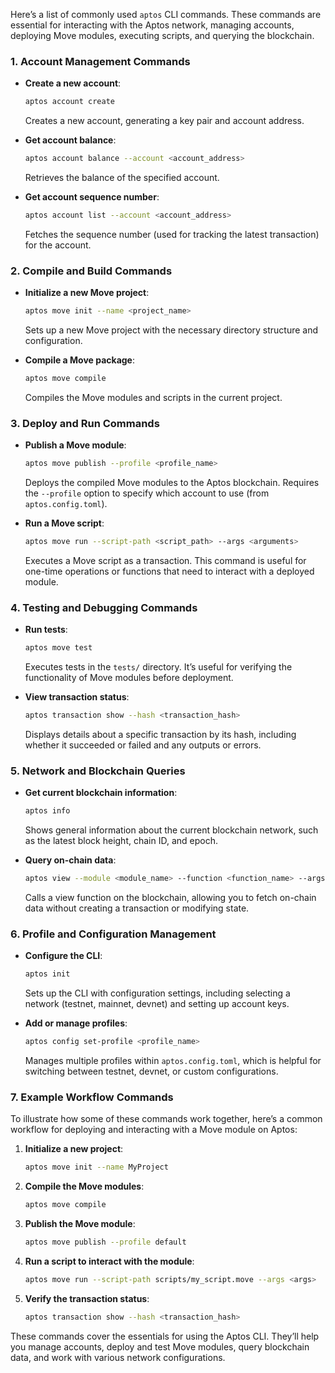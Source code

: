 Here’s a list of commonly used `aptos` CLI commands. These commands are essential for interacting with the Aptos network, managing accounts, deploying Move modules, executing scripts, and querying the blockchain.

### 1. **Account Management Commands**

- **Create a new account**:

  ```bash
  aptos account create
  ```

  Creates a new account, generating a key pair and account address.

- **Get account balance**:

  ```bash
  aptos account balance --account <account_address>
  ```

  Retrieves the balance of the specified account.

- **Get account sequence number**:
  ```bash
  aptos account list --account <account_address>
  ```
  Fetches the sequence number (used for tracking the latest transaction) for the account.

### 2. **Compile and Build Commands**

- **Initialize a new Move project**:

  ```bash
  aptos move init --name <project_name>
  ```

  Sets up a new Move project with the necessary directory structure and configuration.

- **Compile a Move package**:
  ```bash
  aptos move compile
  ```
  Compiles the Move modules and scripts in the current project.

### 3. **Deploy and Run Commands**

- **Publish a Move module**:

  ```bash
  aptos move publish --profile <profile_name>
  ```

  Deploys the compiled Move modules to the Aptos blockchain. Requires the `--profile` option to specify which account to use (from `aptos.config.toml`).

- **Run a Move script**:
  ```bash
  aptos move run --script-path <script_path> --args <arguments>
  ```
  Executes a Move script as a transaction. This command is useful for one-time operations or functions that need to interact with a deployed module.

### 4. **Testing and Debugging Commands**

- **Run tests**:

  ```bash
  aptos move test
  ```

  Executes tests in the `tests/` directory. It’s useful for verifying the functionality of Move modules before deployment.

- **View transaction status**:
  ```bash
  aptos transaction show --hash <transaction_hash>
  ```
  Displays details about a specific transaction by its hash, including whether it succeeded or failed and any outputs or errors.

### 5. **Network and Blockchain Queries**

- **Get current blockchain information**:

  ```bash
  aptos info
  ```

  Shows general information about the current blockchain network, such as the latest block height, chain ID, and epoch.

- **Query on-chain data**:
  ```bash
  aptos view --module <module_name> --function <function_name> --args <arguments>
  ```
  Calls a view function on the blockchain, allowing you to fetch on-chain data without creating a transaction or modifying state.

### 6. **Profile and Configuration Management**

- **Configure the CLI**:

  ```bash
  aptos init
  ```

  Sets up the CLI with configuration settings, including selecting a network (testnet, mainnet, devnet) and setting up account keys.

- **Add or manage profiles**:
  ```bash
  aptos config set-profile <profile_name>
  ```
  Manages multiple profiles within `aptos.config.toml`, which is helpful for switching between testnet, devnet, or custom configurations.

### 7. **Example Workflow Commands**

To illustrate how some of these commands work together, here’s a common workflow for deploying and interacting with a Move module on Aptos:

1. **Initialize a new project**:

   ```bash
   aptos move init --name MyProject
   ```

2. **Compile the Move modules**:

   ```bash
   aptos move compile
   ```

3. **Publish the Move module**:

   ```bash
   aptos move publish --profile default
   ```

4. **Run a script to interact with the module**:

   ```bash
   aptos move run --script-path scripts/my_script.move --args <args>
   ```

5. **Verify the transaction status**:
   ```bash
   aptos transaction show --hash <transaction_hash>
   ```

These commands cover the essentials for using the Aptos CLI. They’ll help you manage accounts, deploy and test Move modules, query blockchain data, and work with various network configurations.
